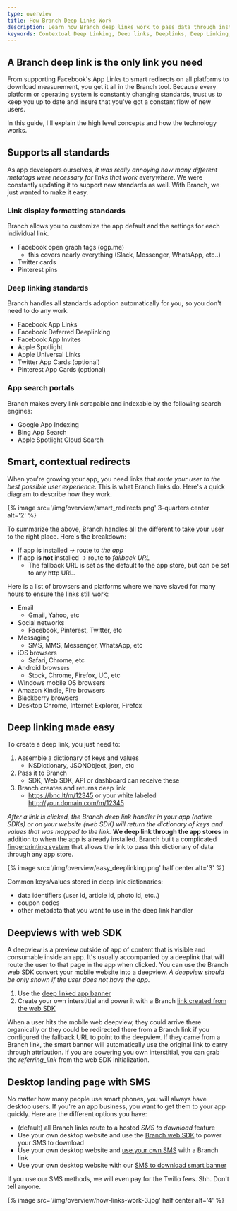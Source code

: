 ```yaml
---
type: overview
title: How Branch Deep Links Work
description: Learn how Branch deep links work to pass data through install and support all open standards (Google App Indexing, Facebook App Links, Apple Spotlight), delivering the most feature packed deep link on the planet.
keywords: Contextual Deep Linking, Deep links, Deeplinks, Deep Linking, Deeplinking, Deferred Deep Linking, Deferred Deeplinking, Google App Indexing, Google App Invites, Apple Universal Links, Apple Spotlight Search, Facebook App Links, AppLinks
---
```


## A Branch deep link is the only link you need

From supporting Facebook's App Links to smart redirects on all platforms to download measurement, you get it all in the Branch tool. Because every platform or operating system is constantly changing standards, trust us to keep you up to date and insure that you've got a constant flow of new users.

In this guide, I'll explain the high level concepts and how the technology works.

## Supports all standards

As app developers ourselves, _it was really annoying how many different metatags were necessary for links that work everywhere_. We were constantly updating it to support new standards as well. With Branch, we just wanted to make it easy.

### Link display formatting standards

Branch allows you to customize the app default and the settings for each individual link.

- Facebook open graph tags (ogp.me)
	- this covers nearly everything (Slack, Messenger, WhatsApp, etc..)
- Twitter cards
- Pinterest pins

### Deep linking standards

Branch handles all standards adoption automatically for you, so you don't need to do any work.

- Facebook App Links
- Facebook Deferred Deeplinking
- Facebook App Invites
- Apple Spotlight
- Apple Universal Links
- Twitter App Cards (optional)
- Pinterest App Cards (optional)

### App search portals

Branch makes every link scrapable and indexable by the following search engines:

- Google App Indexing
- Bing App Search
- Apple Spotlight Cloud Search

## Smart, contextual redirects

When you're growing your app, you need links that _route your user to the best possible user experience_. This is what Branch links do. Here's a quick diagram to describe how they work. 

{% image src='/img/overview/smart_redirects.png' 3-quarters center alt='2' %}

To summarize the above, Branch handles all the different to take your user to the right place. Here's the breakdown:

- If app **is** installed -> route to _the app_
- If app **is not** installed -> route to _fallback URL_
	- The fallback URL is set as the default to the app store, but can be set to any http URL.

Here is a list of browsers and platforms where we have slaved for many hours to ensure the links still work:

- Email
	- Gmail, Yahoo, etc
- Social networks
	- Facebook, Pinterest, Twitter, etc
- Messaging
	- SMS, MMS, Messenger, WhatsApp, etc 
- iOS browsers
	- Safari, Chrome, etc
- Android browsers
	- Stock, Chrome, Firefox, UC, etc
- Windows mobile OS browsers
- Amazon Kindle, Fire browsers
- Blackberry browsers
- Desktop Chrome, Internet Explorer, Firefox

## Deep linking made easy

To create a deep link, you just need to:

1. Assemble a dictionary of keys and values
	- NSDictionary, JSONObject, json, etc
2. Pass it to Branch
	- SDK, Web SDK, API or dashboard can receive these
3. Branch creates and returns deep link
	- https://bnc.lt/m/12345 or your white labeled http://your.domain.com/m/12345

_After a link is clicked, the Branch deep link handler in your app (native SDKs) or on your website (web SDK) will return the dictionary of keys and values that was mapped to the link._ **We deep link through the app stores** in addition to when the app is already installed. Branch built a complicated [fingerprinting system](/recipes/matching_accuracy/) that allows the link to pass this dictionary of data through any app store.

{% image src='/img/overview/easy_deeplinking.png' half center alt='3' %}

Common keys/values stored in deep link dictionaries:

- data identifiers (user id, article id, photo id, etc..)
- coupon codes
- other metadata that you want to use in the deep link handler

## Deepviews with web SDK

A deepview is a preview outside of app of content that is visible and consumable inside an app. It's usually accompanied by a deeplink that will route the user to that page in the app when clicked. You can use the Branch web SDK convert your mobile website into a deepview. _A deepview should be only shown if the user does not have the app_.

1. Use the [deep linked app banner](/recipes/app_download_banner/ios/)
2. Create your own interstitial and power it with a Branch [link created from the web SDK](https://github.com/BranchMetrics/Web-SDK/blob/master/WEB_GUIDE.md#linkdata-callback)

When a user hits the mobile web deepview, they could arrive there organically or they could be redirected there from a Branch link if you configured the fallback URL to point to the deepview. If they came from a Branch link, the smart banner will automatically use the original link to carry through attribution. If you are powering you own interstitial, you can grab the _referring_link_ from the web SDK initialization.

## Desktop landing page with SMS

No matter how many people use smart phones, you will always have desktop users. If you're an app business, you want to get them to your app quickly. Here are the different options you have:

- (default) all Branch links route to a hosted *SMS to download* feature  
- Use your own desktop website and use the [Branch web SDK](/recipes/text_me_the_app_page/ios/) to power your SMS to download
- Use your own desktop website and [use your own SMS](/recipes/recipes/text_me_the_app_page/ios/#using-your-own-sms-service-advanced) with a Branch link
- Use your own desktop website with our [SMS to download smart banner](/recipes/app_download_banner/ios/#the-smart-banner)

If you use our SMS methods, we will even pay for the Twilio fees. Shh. Don't tell anyone.

{% image src='/img/overview/how-links-work-3.jpg' half center alt='4' %}